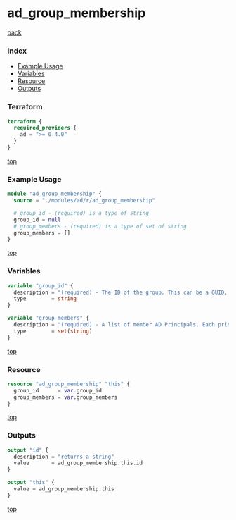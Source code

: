# ad_group_membership

[back](../ad.md)

### Index

- [Example Usage](#example-usage)
- [Variables](#variables)
- [Resource](#resource)
- [Outputs](#outputs)

### Terraform

```terraform
terraform {
  required_providers {
    ad = ">= 0.4.0"
  }
}
```

[top](#index)

### Example Usage

```terraform
module "ad_group_membership" {
  source = "./modules/ad/r/ad_group_membership"

  # group_id - (required) is a type of string
  group_id = null
  # group_members - (required) is a type of set of string
  group_members = []
}
```

[top](#index)

### Variables

```terraform
variable "group_id" {
  description = "(required) - The ID of the group. This can be a GUID, a SID, a Distinguished Name, or the SAM Account Name of the group."
  type        = string
}

variable "group_members" {
  description = "(required) - A list of member AD Principals. Each principal can be identified by its GUID, SID, Distinguished Name, or SAM Account Name. Only one is required"
  type        = set(string)
}
```

[top](#index)

### Resource

```terraform
resource "ad_group_membership" "this" {
  group_id      = var.group_id
  group_members = var.group_members
}
```

[top](#index)

### Outputs

```terraform
output "id" {
  description = "returns a string"
  value       = ad_group_membership.this.id
}

output "this" {
  value = ad_group_membership.this
}
```

[top](#index)